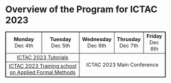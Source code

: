 # Overview of the Program for ICTAC 2023

<head>
<style>
table, th, td {
  border: 1px solid black;
  border-collapse: collapse;
}
</style>
</head>
<body>

 <table>
  <tr style="text-align: center"> 
    <td><b> Monday </b> <br/> Dec 4th  </td>
    <td><b> Tuesday </b> <br/> Dec 5th  </td>
    <td><b> Wednesday</b> <br/> Dec 6th </td>
    <td><b> Thrusday</b> <br/> Dec 7th </td>
    <td><b> Friday</b> <br/> Dec 8th </td>
  </tr>
  <tr style="text-align: center">
    <td colspan="2" >
      <a href="https://ictac2023.compsust.utec.edu.pe/tutorials/" > ICTAC 2023 Tutorials </a> 
    </td>
    <td colspan="3" rowspan="2" >
      ICTAC 2023 Main Conference 
    </td>
  </tr>
  <tr style="text-align: center">
    <td colspan="2" >
      <a href="https://ictac2023.compsust.utec.edu.pe/school/" > ICTAC 2023 Training school on Applied Formal Methods </a> 
    </td>
  </tr>
</table> 

</body>
